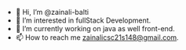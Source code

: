 - 👋 Hi, I’m @zainali-balti
- 👀 I’m interested in fullStack Development.
- 🌱 I’m currently working on java as well front-end.
- 📫 How to reach me zainalicsc21s148@gmail.com.

<!---
zainali-balti/zainali-balti is a ✨ special ✨ repository because its `README.md` (this file) appears on your GitHub profile.
You can click the Preview link to take a look at your changes.
--->

